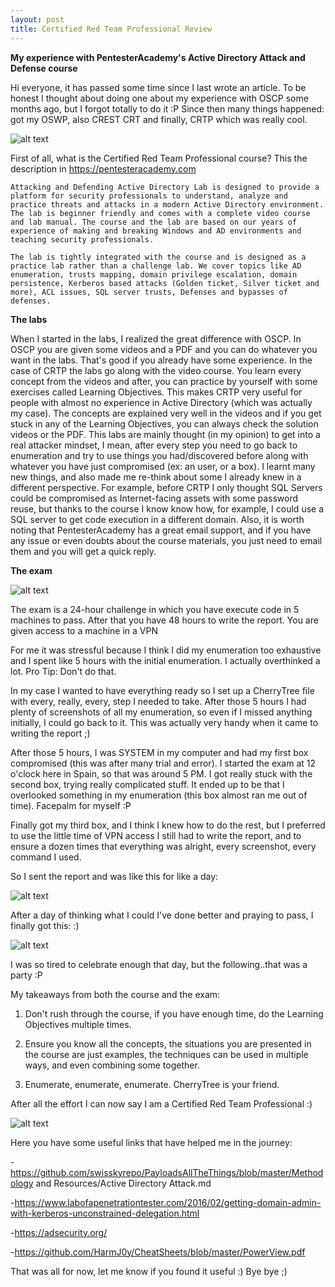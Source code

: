 ```yaml
---
layout: post
title: Certified Red Team Professional Review
---
```

**My experience with PentesterAcademy's Active Directory Attack and Defense course**

Hi everyone, it has passed some time since I last wrote an article. To be honest I thought about doing one about my experience with OSCP some months ago, but I forgot totally to do it :P Since then many things happened: got my OSWP, also CREST CRT and finally, CRTP which was really cool.

![alt text](https://www.pentesteracademy.com/img/adm.jpg "Logo Title Text 1")

First of all, what is the Certified Red Team Professional course? This the description in https://pentesteracademy.com

```Attacking and Defending Active Directory Lab is designed to provide a platform for security professionals to understand, analyze and practice threats and attacks in a modern Active Directory environment. The lab is beginner friendly and comes with a complete video course and lab manual. The course and the lab are based on our years of experience of making and breaking Windows and AD environments and teaching security professionals.```

```The lab is tightly integrated with the course and is designed as a practice lab rather than a challenge lab. We cover topics like AD enumeration, trusts mapping, domain privilege escalation, domain persistence, Kerberos based attacks (Golden ticket, Silver ticket and more), ACL issues, SQL server trusts, Defenses and bypasses of defenses.```

**The labs**

When I started in the labs, I realized the great difference with OSCP. In OSCP you are given some videos and a PDF and you can do whatever you want in the labs. That's good if you already have some experience. In the case of CRTP the labs go along with the video course. You learn every concept from the videos and after, you can practice by yourself with some exercises called Learning Objectives. This makes CRTP very useful for people with almost no experience in Active Directory (which was actually my case). The concepts are explained very well in the videos and if you get stuck in any of the Learning Objectives, you can always check the solution videos or the PDF. This labs are mainly thought (in my opinion) to get into a real attacker mindset, I mean, after every step you need to go back to enumeration and try to use things you had/discovered before along with whatever you have just compromised (ex: an user, or a box). I learnt many new things, and also made me re-think about some I already knew in a different perspective. For example, before CRTP I only thought SQL Servers could be compromised as Internet-facing assets with some password reuse, but thanks to the course I know know how, for example, I could use a SQL server to get code execution in a different domain.
Also, it is worth noting that PentesterAcademy has a great email support, and if you have any issue or even doubts about the course materials, you just need to email them and you will get a quick reply.

**The exam**

![alt text](https://media3.giphy.com/media/12vJgj7zMN3jPy/giphy.gif?cid=ecf05e4709f5186ecb92a0880b0ac53bc383da9396359cf0&rid=giphy.gif "whatever")

The exam is a 24-hour challenge in which you have execute code in 5 machines to pass. After that you have 48 hours to write the report. You are given access to a machine in a VPN 

For me it was stressful because I think I did my enumeration too exhaustive and I spent like 5 hours with the initial enumeration. I actually overthinked a lot. Pro Tip: Don't do that.

In my case I wanted to have everything ready so I set up a CherryTree file with every, really, every, step I needed to take. After those 5 hours I had plenty of screenshots of all my enumeration, so even if I missed anything initially, I could go back to it. This was actually very handy when it came to writing the report ;) 

After those 5 hours, I was SYSTEM in my computer and had my first box compromised (this was after many trial and error). I started the exam at 12 o'clock here in Spain, so that was around 5 PM. I got really stuck with the second box, trying really complicated stuff. It ended up to be that I overlooked something in my enumeration (this box almost ran me out of time). Facepalm for myself :P 

Finally got my third box, and I think I knew how to do the rest, but I preferred to use the little time of VPN access I still had to write the report, and to ensure a dozen times that everything was alright, every screenshot, every command I used.

So I sent the report and was like this for like a day: 

![alt text](https://media3.giphy.com/media/Jhzvy6CFpKQvK/giphy.gif?cid=ecf05e47a3623a1a5c5e70415ebe8acfa6ecb64d92c700d2&rid=giphy.gif "w")

After a day of thinking what I could I've done better and praying to pass, I finally got this: :)

![alt text](https://i.imgur.com/zJ52ojL.png)

I was so tired to celebrate enough that day, but the following..that was a party :P

My takeaways from both the course and the exam:

1) Don't rush through the course, if you have enough time, do the Learning Objectives multiple times.

2) Ensure you know all the concepts, the situations you are presented in the course are just examples, the techniques can be used in multiple ways, and even combining some together.

3) Enumerate, enumerate, enumerate. CherryTree is your friend.

After all the effort I can now say I am a Certified Red Team Professional :)

![alt text](https://www.pentesteracademy.com/img/redteamprofessional.png)


Here you have some useful links that have helped me in the journey: 

-https://github.com/swisskyrepo/PayloadsAllTheThings/blob/master/Methodology and Resources/Active Directory Attack.md

-https://www.labofapenetrationtester.com/2016/02/getting-domain-admin-with-kerberos-unconstrained-delegation.html

-https://adsecurity.org/

-https://github.com/HarmJ0y/CheatSheets/blob/master/PowerView.pdf

That was all for now, let me know if you found it useful :) Bye bye ;)


